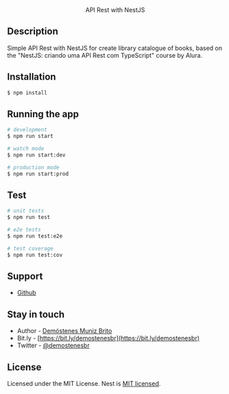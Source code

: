 <p align="center">
  API Rest with NestJS
</p>

## Description

Simple API Rest with NestJS for create library catalogue of books, based on the "NestJS: criando uma API Rest com TypeScript" course by Alura.

## Installation

```bash
$ npm install
```

## Running the app

```bash
# development
$ npm run start

# watch mode
$ npm run start:dev

# production mode
$ npm run start:prod
```

## Test

```bash
# unit tests
$ npm run test

# e2e tests
$ npm run test:e2e

# test coverage
$ npm run test:cov
```

## Support

  - [Github](@demostenesbr)

## Stay in touch

- Author - [Demóstenes Muniz Brito](https://demostenes.com.br)
- Bit.ly - [https://bit.ly/demostenesbr](https://bit.ly/demostenesbr)
- Twitter - [@demostenesbr](https://twitter.com/demostenesbr)

## License

Licensed under the MIT License.
Nest is [MIT licensed](LICENSE).
